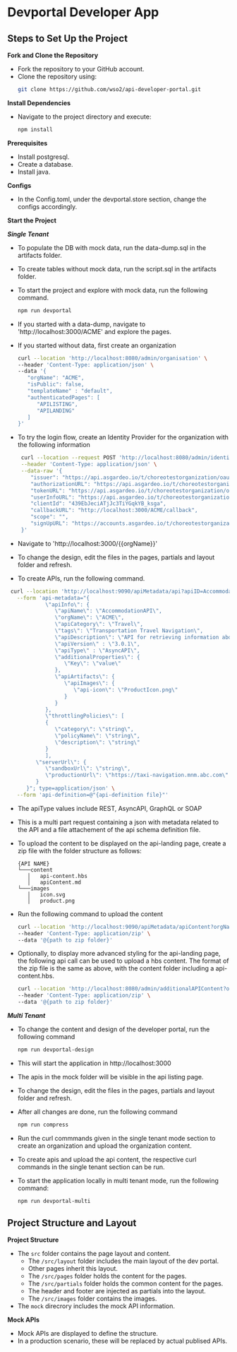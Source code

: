 # Devportal Developer App

## Steps to Set Up the Project

**Fork and Clone the Repository**
   - Fork the repository to your GitHub account.
   - Clone the repository using:
     ```bash
     git clone https://github.com/wso2/api-developer-portal.git
     ```
   
**Install Dependencies**
   - Navigate to the project directory and execute:
     ```bash
     npm install
     ```
**Prerequisites**
   - Install postgresql.
   - Create a database.
   - Install java.

**Configs**
   - In the Config.toml, under the devportal.store section, change the configs accordingly.

**Start the Project**

***Single Tenant***
   - To populate the DB with mock data, run the data-dump.sql in the artifacts folder.

   - To create tables without mock data, run the script.sql in the artifacts folder.

   - To start the project and explore with mock data, run the following command.
      ```bash
     npm run devportal
     ```
   - If you started with a data-dump, navigate to 'http://localhost:3000/ACME' and explore the pages.

   - If you started without data, first create an organization
      ```bash
     curl --location 'http://localhost:8080/admin/organisation' \
      --header 'Content-Type: application/json' \
      --data '{
         "orgName": "ACME",
         "isPublic": false,
         "templateName" : "default",
         "authenticatedPages": [
            "APILISTING",
            "APILANDING"
         ]
      }'
     ```
   - To try the login flow, create an Identity Provider for the organization with the following information
     ```bash
      curl --location --request POST 'http://localhost:8080/admin/identityProvider?orgName=ACME' \
      --header 'Content-Type: application/json' \
      --data-raw '{
         "issuer": "https://api.asgardeo.io/t/choreotestorganization/oauth2/token",
         "authorizationURL": "https://api.asgardeo.io/t/choreotestorganization/oauth2/authorize",
         "tokenURL": "https://api.asgardeo.io/t/choreotestorganization/oauth2/token",
         "userInfoURL": "https://api.asgardeo.io/t/choreotestorganization/oauth2/userinfo",
         "clientId": "439EbJeciATjJc3TiYGqkYB_ksga",
         "callbackURL": "http://localhost:3000/ACME/callback",
         "scope": "",
         "signUpURL": "https://accounts.asgardeo.io/t/choreotestorganization/accountrecoveryendpoint/register.do"
      }'
      ```

   - Navigate to 'http://localhost:3000/{{orgName}}'
  
   - To change the design, edit the files in the pages, partials and layout folder and refresh.

   -  To create APIs, run the following command.
   ```bash
    curl --location 'http://localhost:9090/apiMetadata/api?apiID=AccommodationAPI&orgName=ACME' \
      --form 'api-metadata="{
               \"apiInfo\": {
                  \"apiName\": \"AccommodationAPI\",
                  \"orgName\": \"ACME\",
                  \"apiCategory\": \"Travel\",
                  \"tags\": \"Transportation Travel Navigation\",
                  \"apiDescription\": \"API for retrieving information about hotels and managing reservations\",
                  \"apiVersion\" : \"3.0.1\",
                  \"apiType\" : \"AsyncAPI\",
                  \"additionalProperties\": {
                     \"Key\": \"value\"
                  },
                  \"apiArtifacts\": {
                     \"apiImages\": {
                        \"api-icon\": \"ProductIcon.png\"
                     }
                  }
               },
               \"throttlingPolicies\": [
               {
                  \"category\": \"string\",
                  \"policyName\": \"string\",
                  \"description\": \"string\"
               }
               ],
            \"serverUrl\": {
               \"sandboxUrl\": \"string\",
               \"productionUrl\": \"https://taxi-navigation.mnm.abc.com\"
            }
         }"; type=application/json' \
      --form 'api-definition=@"{api-definition file}"'
   ```
-  The apiType values include REST, AsyncAPI, GraphQL or SOAP

-  This is a multi part request containing a json with metadata related to the API and a file attachement of the api schema definition file.

-  To upload the content to be displayed on the api-landing page, create a zip file with the folder structure as follows:
   ```
   {API NAME}
   └───content
      │   api-content.hbs
      │   apiContent.md
   └───images
      │   icon.svg
      │   product.png
   ```
- Run the following command to upload the content
   ```bash
   curl --location 'http://localhost:9090/apiMetadata/apiContent?orgName=ACME&apiName=AccommodationAPI' \
   --header 'Content-Type: application/zip' \
   --data '@{path to zip folder}'
   ```
- Optionally, to display more advanced styling for the api-landing page, the following api call can be used to upload a hbs content.
  The format of the zip file is the same as above, with the content folder including a api-content.hbs.

  ```bash
  curl --location 'http://localhost:8080/admin/additionalAPIContent?orgName=ACME&apiName=AccommodationAPI' \
  --header 'Content-Type: application/zip' \
  --data '@{path to zip folder}'
  ```
***Multi Tenant***

- To change the content and design of the developer portal, run the following command
   ```bash
   npm run devportal-design
   ```
- This will start the application in http://localhost:3000

- The apis in the mock folder will be visible in the api listing page.

- To change the design, edit the files in the pages, partials and layout folder and refresh.

- After all changes are done, run the following command
    ```bash
   npm run compress
   ```
- Run the curl commmands given in the single tenant mode section to create an organization and upload the organization content.

- To create apis and upload the api content, the respective curl commands in the single tenant section can be run.

- To start the application locally in multi tenant mode, run the following command:
    ```bash
   npm run devportal-multi
   ```


## Project Structure and Layout

**Project Structure**
   - The `src` folder contains the page layout and content.
        - The `/src/layout` folder includes the main layout of the dev portal.
        - Other pages inherit this layout.
        - The `/src/pages` folder holds the content for the pages.
        - The `/src/partials` folder holds the common content for the pages.
        - The header and footer are injected as partials into the layout.
        - The `/src/images` folder contains the images.
   - The `mock` direcrory includes the mock API information.
  
**Mock APIs**
   - Mock APIs are displayed to define the structure.
   - In a production scenario, these will be replaced by actual publised APIs.
